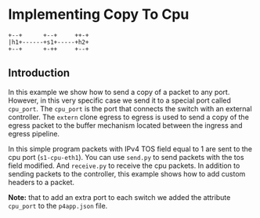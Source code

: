 # Implementing Copy To Cpu

```
+--+      +--+     ++-+
|h1+------+s1+-----+h2+
+--+      +-++     +--+

```

## Introduction

In this example we show how to send a copy of a packet to any port. However, in this very specific case we send it to a special port
called `cpu_port`. The `cpu_port` is the port that connects the switch with an external controller. The `extern` clone egress
to egress is used to send a copy of the egress packet to the buffer mechanism located between the ingress and egress
pipeline.

In this simple program packets with IPv4 TOS field equal to 1 are sent to the cpu port (`s1-cpu-eth1`). You can use `send.py` to send packets with the tos field modified. And
`receive.py` to receive the cpu packets. In addition to sending packets to the controller, this example shows how to add custom headers
to a packet.

**Note:** that to add an extra port to each switch we added the attribute
`cpu_port` to the `p4app.json` file.

